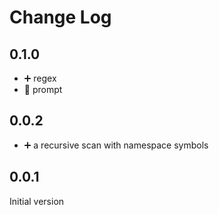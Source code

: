 # Change Log

## 0.1.0

* ➕ regex
* 🔧 prompt

## 0.0.2

* ➕ a recursive scan with namespace symbols

## 0.0.1

Initial version